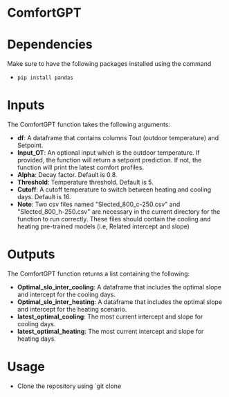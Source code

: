 # ComfortGPT

# Dependencies
Make sure to have the following packages installed using the command
- `pip install pandas`

# Inputs
The ComfortGPT function takes the following arguments:
- **df**: A dataframe that contains columns Tout (outdoor temperature) and Setpoint.
- **Input_OT**: An optional input which is the outdoor temperature. If provided, the function will return a setpoint prediction. If not, the function will print the latest comfort profiles.
- **Alpha**: Decay factor. Default is 0.8.
- **Threshold**: Temperature threshold. Default is 5.
- **Cutoff**: A cutoff temperature to switch between heating and cooling days. Default is 16.
- **Note**: Two csv files named "Slected_800_c-250.csv" and "Slected_800_h-250.csv" are necessary in the current directory for the function to run correctly. These files should contain the cooling and heating pre-trained models (i.e, Related intercept and slope)

# Outputs
The ComfortGPT function returns a list containing the following:
- **Optimal_slo_inter_cooling**: A dataframe that includes the optimal slope and intercept for the cooling days.
- **Optimal_slo_inter_heating**: A dataframe that includes the optimal slope and intercept for the heating scenario.
- **latest_optimal_cooling**: The most current intercept and slope for cooling days.
- **latest_optimal_heating**: The most current intercept and slope for heating days.

# Usage
- Clone the repository using `git clone 
